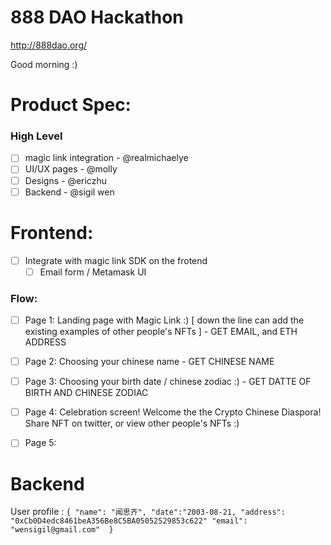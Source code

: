 # 888 DAO Hackathon
http://888dao.org/

Good morning :)

# Product Spec: 

### High Level 
- [ ] magic link integration - @realmichaelye
- [ ] UI/UX pages - @molly
- [ ] Designs - @ericzhu
- [ ] Backend - @sigil wen

# Frontend: 
- [ ] Integrate with magic link SDK on the frotend
  - [ ] Email form / Metamask UI
### Flow: 
- [ ] Page 1: Landing page with Magic Link :) [ down the line can add the existing examples of other people's NFTs ] - GET EMAIL, and ETH ADDRESS
- [ ] Page 2: Choosing your chinese name - GET CHINESE NAME 
- [ ] Page 3: Choosing your birth date / chinese zodiac :) - GET DATTE OF BIRTH AND CHINESE ZODIAC
- [ ] Page 4: Celebration screen! Welcome the the Crypto Chinese Diaspora! Share NFT on twitter, or view other people's NFTs :)
- [ ] Page 5:


# Backend

User profile :
`
{
	"name": "闻思齐",
	"date":"2003-08-21,
	"address": "0xCb0D4edc8461beA356Be8C5BA05052529853c622"
	"email": "wensigil@gmail.com" 
}
`